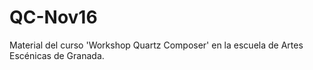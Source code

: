 # QC-Nov16
Material del curso 'Workshop Quartz Composer' en la escuela de Artes Escénicas de Granada.
